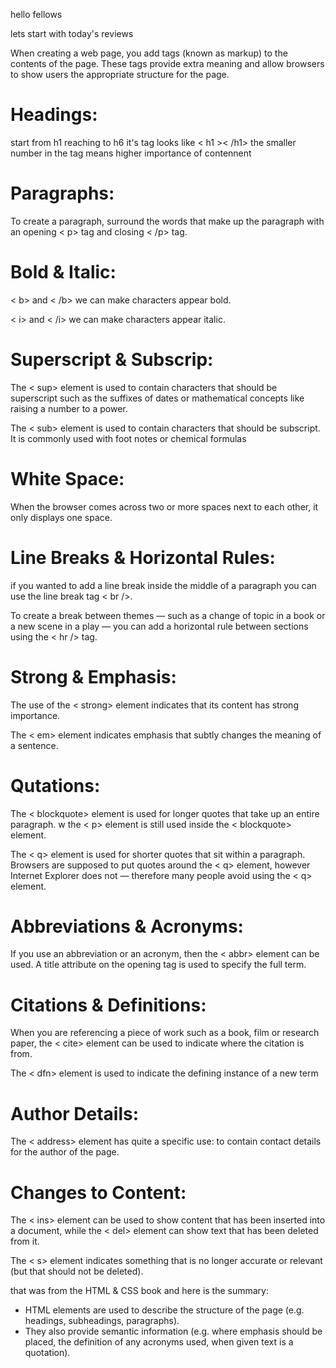 hello fellows

lets start with today's reviews 

When creating a web page, you add tags
(known as markup) to the contents of the
page. These tags provide extra meaning
and allow browsers to show users the
appropriate structure for the page.

# Headings:

start from h1 reaching to h6
it's tag looks like
<  h1 ><  /h1>
the smaller number in the tag means higher importance of contennent

# Paragraphs:

To create a paragraph, surround
the words that make up the
paragraph with an opening <  p>
tag and closing < /p> tag.

# Bold & Italic:

< b> and < /b> we can make
characters appear bold.

< i> and < /i> we can make
characters appear italic.

# Superscript & Subscrip:

The < sup> element is used
to contain characters that
should be superscript such
as the suffixes of dates or
mathematical concepts like
raising a number to a power.

The < sub> element is used to
contain characters that should
be subscript. It is commonly
used with foot notes or chemical
formulas

# White Space:

When the browser comes across
two or more spaces next to each
other, it only displays one space.

# Line Breaks & Horizontal Rules:

 if you wanted
to add a line break inside the
middle of a paragraph you can
use the line break tag < br />.

To create a break between
themes — such as a change of
topic in a book or a new scene
in a play — you can add a
horizontal rule between sections
using the < hr /> tag.

# Strong & Emphasis:

The use of the < strong>
element indicates that its
content has strong importance. 

The < em> element indicates
emphasis that subtly changes
the meaning of a sentence.

# Qutations:

The < blockquote> element is
used for longer quotes that take
up an entire paragraph. w the < p> element is still
used inside the < blockquote>
element. 

The < q> element is used for
shorter quotes that sit within
a paragraph. Browsers are
supposed to put quotes around
the < q> element, however
Internet Explorer does not —
therefore many people avoid
using the < q> element.

# Abbreviations & Acronyms:

If you use an abbreviation or
an acronym, then the < abbr>
element can be used. A title
attribute on the opening tag is
used to specify the full term.

# Citations & Definitions:

When you are referencing a
piece of work such as a book,
film or research paper, the
< cite> element can be used
to indicate where the citation is
from.

The < dfn> element is used to
indicate the defining instance of
a new term

# Author Details:

The < address> element has
quite a specific use: to contain
contact details for the author of
the page.

# Changes to Content:

The < ins> element can be used
to show content that has been
inserted into a document, while
the < del> element can show text
that has been deleted from it.

The < s> element indicates
something that is no longer
accurate or relevant (but that
should not be deleted).

that was from the HTML & CSS book and here is the summary:

* HTML elements are used to describe the structure of
the page (e.g. headings, subheadings, paragraphs).
* They also provide semantic information (e.g. where
emphasis should be placed, the definition of any
acronyms used, when given text is a quotation).

